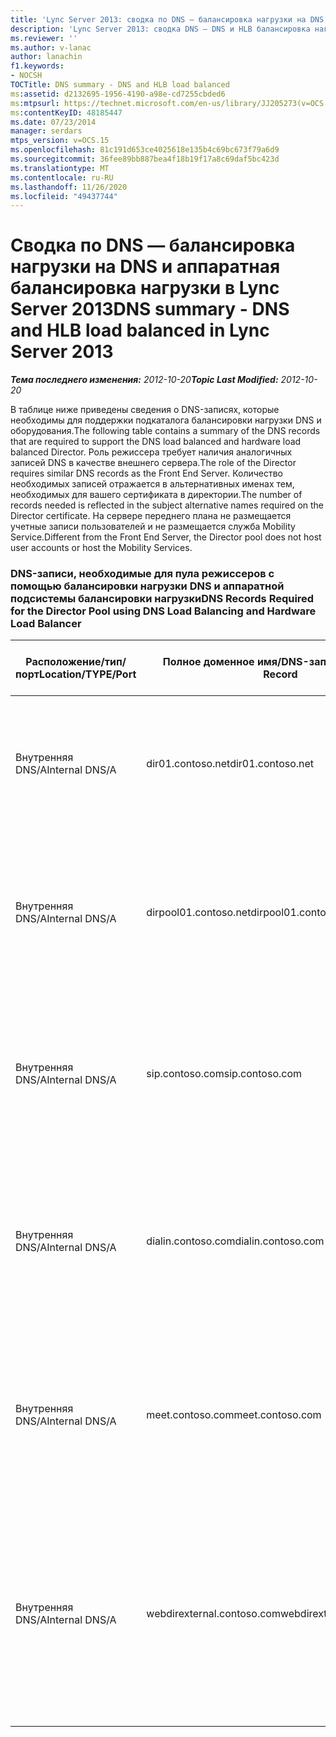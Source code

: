 ```yaml
---
title: 'Lync Server 2013: сводка по DNS — балансировка нагрузки на DNS и аппаратная балансировка нагрузки'
description: 'Lync Server 2013: сводка DNS — DNS и HLB балансировка нагрузки.'
ms.reviewer: ''
ms.author: v-lanac
author: lanachin
f1.keywords:
- NOCSH
TOCTitle: DNS summary - DNS and HLB load balanced
ms:assetid: d2132695-1956-4190-a98e-cd7255cbded6
ms:mtpsurl: https://technet.microsoft.com/en-us/library/JJ205273(v=OCS.15)
ms:contentKeyID: 48185447
ms.date: 07/23/2014
manager: serdars
mtps_version: v=OCS.15
ms.openlocfilehash: 81c191d653ce4025618e135b4c69bc673f79a6d9
ms.sourcegitcommit: 36fee89bb887bea4f18b19f17a8c69daf5bc423d
ms.translationtype: MT
ms.contentlocale: ru-RU
ms.lasthandoff: 11/26/2020
ms.locfileid: "49437744"
---
```

# <a name="dns-summary---dns-and-hlb-load-balanced-in-lync-server-2013"></a><span data-ttu-id="e15b5-103">Сводка по DNS — балансировка нагрузки на DNS и аппаратная балансировка нагрузки в Lync Server 2013</span><span class="sxs-lookup"><span data-stu-id="e15b5-103">DNS summary - DNS and HLB load balanced in Lync Server 2013</span></span>

<div data-xmlns="http://www.w3.org/1999/xhtml">

<div class="topic" data-xmlns="http://www.w3.org/1999/xhtml" data-msxsl="urn:schemas-microsoft-com:xslt" data-cs="https://msdn.microsoft.com/">

<div data-asp="https://msdn2.microsoft.com/asp">



</div>

<div id="mainSection">

<div id="mainBody"><span data-ttu-id="e15b5-104">

<span> </span></span><span class="sxs-lookup"><span data-stu-id="e15b5-104">

<span> </span></span></span>

<span data-ttu-id="e15b5-105">_**Тема последнего изменения:** 2012-10-20_</span><span class="sxs-lookup"><span data-stu-id="e15b5-105">_**Topic Last Modified:** 2012-10-20_</span></span>

<span data-ttu-id="e15b5-106">В таблице ниже приведены сведения о DNS-записях, которые необходимы для поддержки подкаталога балансировки нагрузки DNS и оборудования.</span><span class="sxs-lookup"><span data-stu-id="e15b5-106">The following table contains a summary of the DNS records that are required to support the DNS load balanced and hardware load balanced Director.</span></span> <span data-ttu-id="e15b5-107">Роль режиссера требует наличия аналогичных записей DNS в качестве внешнего сервера.</span><span class="sxs-lookup"><span data-stu-id="e15b5-107">The role of the Director requires similar DNS records as the Front End Server.</span></span> <span data-ttu-id="e15b5-108">Количество необходимых записей отражается в альтернативных именах тем, необходимых для вашего сертификата в директории.</span><span class="sxs-lookup"><span data-stu-id="e15b5-108">The number of records needed is reflected in the subject alternative names required on the Director certificate.</span></span> <span data-ttu-id="e15b5-109">На сервере переднего плана не размещается учетные записи пользователей и не размещается служба Mobility Service.</span><span class="sxs-lookup"><span data-stu-id="e15b5-109">Different from the Front End Server, the Director pool does not host user accounts or host the Mobility Services.</span></span>

### <a name="dns-records-required-for-the-director-pool-using-dns-load-balancing-and-hardware-load-balancer"></a><span data-ttu-id="e15b5-110">DNS-записи, необходимые для пула режиссеров с помощью балансировки нагрузки DNS и аппаратной подсистемы балансировки нагрузки</span><span class="sxs-lookup"><span data-stu-id="e15b5-110">DNS Records Required for the Director Pool using DNS Load Balancing and Hardware Load Balancer</span></span>

<table>
<colgroup>
<col style="width: 25%" />
<col style="width: 25%" />
<col style="width: 25%" />
<col style="width: 25%" />
</colgroup>
<thead>
<tr class="header">
<th><span data-ttu-id="e15b5-111">Расположение/тип/порт</span><span class="sxs-lookup"><span data-stu-id="e15b5-111">Location/TYPE/Port</span></span></th>
<th><span data-ttu-id="e15b5-112">Полное доменное имя/DNS-запись</span><span class="sxs-lookup"><span data-stu-id="e15b5-112">FQDN/DNS Record</span></span></th>
<th><span data-ttu-id="e15b5-113">IP-адрес или полное доменное имя</span><span class="sxs-lookup"><span data-stu-id="e15b5-113">IP Address/FQDN</span></span></th>
<th><span data-ttu-id="e15b5-114">Карты и примечания</span><span class="sxs-lookup"><span data-stu-id="e15b5-114">Maps to/Comments</span></span></th>
</tr>
</thead>
<tbody>
<tr class="odd">
<td><p><span data-ttu-id="e15b5-115">Внутренняя DNS/A</span><span class="sxs-lookup"><span data-stu-id="e15b5-115">Internal DNS/A</span></span></p></td>
<td><p><span data-ttu-id="e15b5-116">dir01.contoso.net</span><span class="sxs-lookup"><span data-stu-id="e15b5-116">dir01.contoso.net</span></span></p></td>
<td><p><span data-ttu-id="e15b5-117">Директор</span><span class="sxs-lookup"><span data-stu-id="e15b5-117">Director</span></span></p></td>
<td><p><span data-ttu-id="e15b5-118">Запись узла директора, используемая для репликации и сервера на сервер</span><span class="sxs-lookup"><span data-stu-id="e15b5-118">Director host record used for replication and server to server</span></span></p></td>
</tr>
<tr class="even">
<td><p><span data-ttu-id="e15b5-119">Внутренняя DNS/A</span><span class="sxs-lookup"><span data-stu-id="e15b5-119">Internal DNS/A</span></span></p></td>
<td><p><span data-ttu-id="e15b5-120">dirpool01.contoso.net</span><span class="sxs-lookup"><span data-stu-id="e15b5-120">dirpool01.contoso.net</span></span></p></td>
<td><p><span data-ttu-id="e15b5-121">Пул директоров</span><span class="sxs-lookup"><span data-stu-id="e15b5-121">Director pool</span></span></p></td>
<td><p><span data-ttu-id="e15b5-122">Запись узла для пула службы каталогов балансировки нагрузки DNS для сервера на сервер</span><span class="sxs-lookup"><span data-stu-id="e15b5-122">Host record for the DNS load balanced Director pool for server to server</span></span></p></td>
</tr>
<tr class="odd">
<td><p><span data-ttu-id="e15b5-123">Внутренняя DNS/A</span><span class="sxs-lookup"><span data-stu-id="e15b5-123">Internal DNS/A</span></span></p></td>
<td><p><span data-ttu-id="e15b5-124">sip.contoso.com</span><span class="sxs-lookup"><span data-stu-id="e15b5-124">sip.contoso.com</span></span></p></td>
<td><p><span data-ttu-id="e15b5-125">Пул директоров</span><span class="sxs-lookup"><span data-stu-id="e15b5-125">Director pool</span></span></p></td>
<td><p><span data-ttu-id="e15b5-126">Протокол SIP, входящий в внутренний интерфейс пограничного сервера.</span><span class="sxs-lookup"><span data-stu-id="e15b5-126">Inbound session initiation protocol (SIP) from the internal interface of the Edge Server</span></span></p></td>
</tr>
<tr class="even">
<td><p><span data-ttu-id="e15b5-127">Внутренняя DNS/A</span><span class="sxs-lookup"><span data-stu-id="e15b5-127">Internal DNS/A</span></span></p></td>
<td><p><span data-ttu-id="e15b5-128">dialin.contoso.com</span><span class="sxs-lookup"><span data-stu-id="e15b5-128">dialin.contoso.com</span></span></p></td>
<td><p><span data-ttu-id="e15b5-129">Пул HLBных ВИРТУАЛЬНЫХ каталогов</span><span class="sxs-lookup"><span data-stu-id="e15b5-129">Director pool HLB VIP</span></span></p></td>
<td><p><span data-ttu-id="e15b5-130">Подходящими для аппаратной балансировки нагрузки веб-службы, опубликованные из обратного прокси</span><span class="sxs-lookup"><span data-stu-id="e15b5-130">Hardware load balanced published dialin web services from reverse proxy</span></span></p></td>
</tr>
<tr class="odd">
<td><p><span data-ttu-id="e15b5-131">Внутренняя DNS/A</span><span class="sxs-lookup"><span data-stu-id="e15b5-131">Internal DNS/A</span></span></p></td>
<td><p><span data-ttu-id="e15b5-132">meet.contoso.com</span><span class="sxs-lookup"><span data-stu-id="e15b5-132">meet.contoso.com</span></span></p></td>
<td><p><span data-ttu-id="e15b5-133">Пул HLBных ВИРТУАЛЬНЫХ каталогов</span><span class="sxs-lookup"><span data-stu-id="e15b5-133">Director pool HLB VIP</span></span></p></td>
<td><p><span data-ttu-id="e15b5-134">Служба балансировки нагрузки для оборудования, опубликованная в соответствии с обратной прокси-сервером</span><span class="sxs-lookup"><span data-stu-id="e15b5-134">Hardware load balanced published meet web services from reverse proxy</span></span></p></td>
</tr>
<tr class="even">
<td><p><span data-ttu-id="e15b5-135">Внутренняя DNS/A</span><span class="sxs-lookup"><span data-stu-id="e15b5-135">Internal DNS/A</span></span></p></td>
<td><p><span data-ttu-id="e15b5-136">webdirexternal.contoso.com</span><span class="sxs-lookup"><span data-stu-id="e15b5-136">webdirexternal.contoso.com</span></span></p></td>
<td><p><span data-ttu-id="e15b5-137">Пул HLBных ВИРТУАЛЬНЫХ каталогов</span><span class="sxs-lookup"><span data-stu-id="e15b5-137">Director pool HLB VIP</span></span></p></td>
<td><p><span data-ttu-id="e15b5-138">Балансировка нагрузки для оборудования, опубликованная и определяемая внешними веб-службами обратного прокси, для директора пула</span><span class="sxs-lookup"><span data-stu-id="e15b5-138">Hardware load balanced published and defined by the reverse proxy Web Ticket external web services for the Director pool</span></span></p></td>
</tr>
</tbody>
</table><span data-ttu-id="e15b5-139">


</div>

<span> </span>

</div>

</div>

</span><span class="sxs-lookup"><span data-stu-id="e15b5-139">


</div>

<span> </span>

</div>

</div>

</span></span></div>

